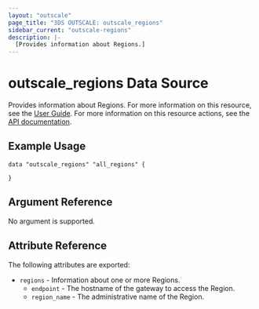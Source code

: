 ```yaml
---
layout: "outscale"
page_title: "3DS OUTSCALE: outscale_regions"
sidebar_current: "outscale-regions"
description: |-
  [Provides information about Regions.]
---
```


# outscale_regions Data Source

Provides information about Regions.
For more information on this resource, see the [User Guide](https://wiki.outscale.net/display/EN/About+Regions%2C+Endpoints%2C+and+Availability+Zones).
For more information on this resource actions, see the [API documentation](https://docs.outscale.com/api#readregions).

## Example Usage

```hcl
data "outscale_regions" "all_regions" {
  
}
```

## Argument Reference

No argument is supported.

## Attribute Reference

The following attributes are exported:

* `regions` - Information about one or more Regions.
  * `endpoint` - The hostname of the gateway to access the Region.
  * `region_name` - The administrative name of the Region.

